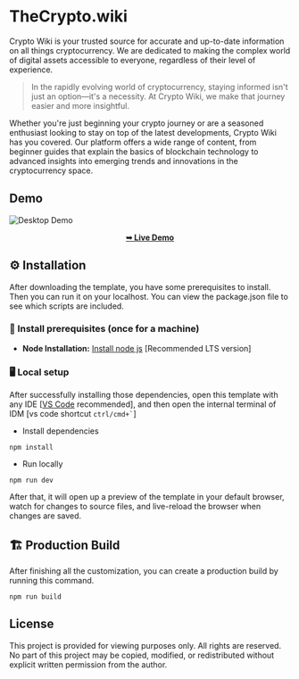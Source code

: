 # TheCrypto.wiki

Crypto Wiki is your trusted source for accurate and up-to-date information on all things cryptocurrency. We are dedicated to making the complex world of digital assets accessible to everyone, regardless of their level of experience.

> In the rapidly evolving world of cryptocurrency, staying informed isn't just an option—it's a necessity. At Crypto Wiki, we make that journey easier and more insightful.

Whether you're just beginning your crypto journey or are a seasoned enthusiast looking to stay on top of the latest developments, Crypto Wiki has you covered. Our platform offers a wide range of content, from beginner guides that explain the basics of blockchain technology to advanced insights into emerging trends and innovations in the cryptocurrency space.

## Demo

![Desktop Demo](https://oktayshakirov.com/assets/images/projects/crypto-wiki.png "Desktop Demo")

<p align="center">
  <a href="https://www.TinnitusHelp.me/"><strong>➥ Live Demo</strong></a>
</p>

<!-- installation -->

## ⚙️ Installation

After downloading the template, you have some prerequisites to install. Then you can run it on your localhost. You can view the package.json file to see which scripts are included.

### 🔧 Install prerequisites (once for a machine)

- **Node Installation:** [Install node js](https://nodejs.org/en/download/) [Recommended LTS version]

### 🖥️ Local setup

After successfully installing those dependencies, open this template with any IDE [[VS Code](https://code.visualstudio.com/) recommended], and then open the internal terminal of IDM [vs code shortcut <code>ctrl/cmd+\`</code>]

- Install dependencies

```
npm install
```

- Run locally

```
npm run dev
```

After that, it will open up a preview of the template in your default browser, watch for changes to source files, and live-reload the browser when changes are saved.

## 🏗️ Production Build

After finishing all the customization, you can create a production build by running this command.

```
npm run build
```

## License

This project is provided for viewing purposes only. All rights are reserved. No part of this project may be copied, modified, or redistributed without explicit written permission from the author.

